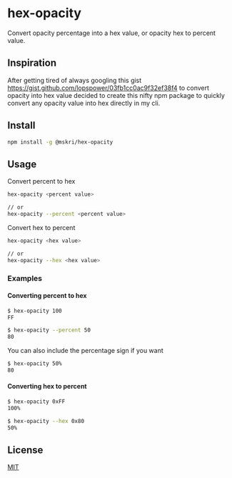 # hex-opacity

Convert opacity percentage into a hex value, or opacity hex to percent value.

## Inspiration

After getting tired of always googling this gist https://gist.github.com/lopspower/03fb1cc0ac9f32ef38f4 to convert opacity into hex value decided to create this nifty npm package to quickly convert any opacity value into hex directly in my cli.

## Install

```bash
npm install -g @mskri/hex-opacity
```

## Usage

Convert percent to hex

```bash
hex-opacity <percent value>

// or
hex-opacity --percent <percent value>
```

Convert hex to percent

```bash
hex-opacity <hex value>

// or
hex-opacity --hex <hex value>
```

### Examples

#### Converting percent to hex

```bash
$ hex-opacity 100
FF

$ hex-opacity --percent 50
80
```

You can also include the percentage sign if you want

```bash
$ hex-opacity 50%
80
```

#### Converting hex to percent

```bash
$ hex-opacity 0xFF
100%

$ hex-opacity --hex 0x80
50%
```

## License

[MIT](https://github.com/mskri/hex-opacity/blob/master/LICENSE)

